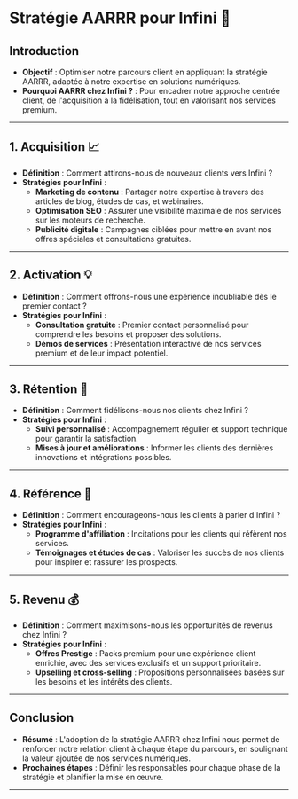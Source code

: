 # Stratégie AARRR pour Infini 🚀

## Introduction

- **Objectif** : Optimiser notre parcours client en appliquant la stratégie AARRR, adaptée à notre expertise en solutions numériques.
- **Pourquoi AARRR chez Infini ?** : Pour encadrer notre approche centrée client, de l'acquisition à la fidélisation, tout en valorisant nos services premium.

---

## 1. Acquisition 📈
- **Définition** : Comment attirons-nous de nouveaux clients vers Infini ?
- **Stratégies pour Infini** :
  - **Marketing de contenu** : Partager notre expertise à travers des articles de blog, études de cas, et webinaires.
  - **Optimisation SEO** : Assurer une visibilité maximale de nos services sur les moteurs de recherche.
  - **Publicité digitale** : Campagnes ciblées pour mettre en avant nos offres spéciales et consultations gratuites.

---

## 2. Activation 💡
- **Définition** : Comment offrons-nous une expérience inoubliable dès le premier contact ?
- **Stratégies pour Infini** :
  - **Consultation gratuite** : Premier contact personnalisé pour comprendre les besoins et proposer des solutions.
  - **Démos de services** : Présentation interactive de nos services premium et de leur impact potentiel.

---

## 3. Rétention 🔄
- **Définition** : Comment fidélisons-nous nos clients chez Infini ?
- **Stratégies pour Infini** :
  - **Suivi personnalisé** : Accompagnement régulier et support technique pour garantir la satisfaction.
  - **Mises à jour et améliorations** : Informer les clients des dernières innovations et intégrations possibles.

---

## 4. Référence 👥
- **Définition** : Comment encourageons-nous les clients à parler d'Infini ?
- **Stratégies pour Infini** :
  - **Programme d'affiliation** : Incitations pour les clients qui réfèrent nos services.
  - **Témoignages et études de cas** : Valoriser les succès de nos clients pour inspirer et rassurer les prospects.

---

## 5. Revenu 💰
- **Définition** : Comment maximisons-nous les opportunités de revenus chez Infini ?
- **Stratégies pour Infini** :
  - **Offres Prestige** : Packs premium pour une expérience client enrichie, avec des services exclusifs et un support prioritaire.
  - **Upselling et cross-selling** : Propositions personnalisées basées sur les besoins et les intérêts des clients.

---

## Conclusion

- **Résumé** : L'adoption de la stratégie AARRR chez Infini nous permet de renforcer notre relation client à chaque étape du parcours, en soulignant la valeur ajoutée de nos services numériques.
- **Prochaines étapes** : Définir les responsables pour chaque phase de la stratégie et planifier la mise en œuvre.

---
